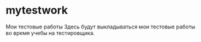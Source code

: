 # mytestwork
Мои тестовые работы
Здесь будут выкладываться мои тестовые работы во время учебы на тестировщика. 
